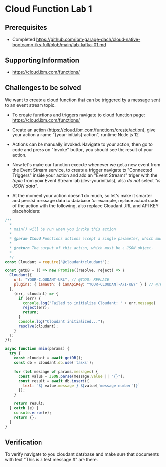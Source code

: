# Cloud Function Lab 1

## Prerequisites
* Completed https://github.com/ibm-garage-dach/cloud-native-bootcamp-iks-full/blob/main/lab-kafka-01.md

## Supporting Information
* https://cloud.ibm.com/functions/

## Challenges to be solved
We want to create a cloud function that can be triggered by a message sent to an event stream topic.

* To create functions and triggers navigate to cloud function page: https://cloud.ibm.com/functions/
* Create an action (https://cloud.ibm.com/functions/create/action), give your action a name "{your-initials}-action", runtime Node.js 12
* Actions can be manually invoked. Navigate to your action, then go to code and press on "Invoke" button, you should see the result of your action.
* Now let's make our function execute whenever we get a new event from the Event Stream service, to create a trigger navigate to "Connected Triggers" inside your action and add an "Event Streams" triger with the *topic* from your Event Stream lab (dev-yourinitials), also *do not* select *"is JSON data"*.

* At the moment your action doesn't do much, so let's make it smarter and persist message data to database for example, replace actual code of the action with the following, also replace Cloudant URL and API KEY placeholders:

```javascript
/**
  *
  * main() will be run when you invoke this action
  *
  * @param Cloud Functions actions accept a single parameter, which must be a JSON object.
  *
  * @return The output of this action, which must be a JSON object.
  *
  */
const Cloudant = require("@cloudant/cloudant");

const getDB = () => new Promise((resolve, reject) => {
  Cloudant({
    url: "YOUR-CLOUDANT-URL", // @TODO: REPLACE
    plugins: { iamauth: { iamApiKey: "YOUR-CLOUDANT-API-KEY" } } // @TODO: REPLACE
  },
    (err, cloudant) => {
      if (err) {
        console.log("Failed to initialize Cloudant: " + err.message)
        reject(err);
        return;
      }
      console.log("Cloudant initialized...");
      resolve(cloudant);
    }
  );
});

async function main(params) {
  try {
    const cloudant = await getDB();
    const db = cloudant.db.use('tasks');

    for (let message of params.messages) {
      const value = JSON.parse(message.value || "{}");
      const result = await db.insert({
        text: `${ value.message } ${value['message number']}`
      });
    }

    return result;
  } catch (e) {
    console.error(e);
    return {};
  }
}
```

## Verification
To verify navigate to you cloudant database and make sure that documents with text "This is a test message #" are there.
